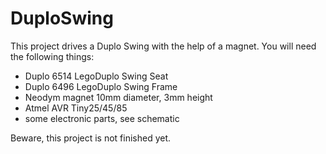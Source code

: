 # DuploSwing

This project drives a Duplo Swing with the help of a magnet. You will
need the following things:

- Duplo 6514 LegoDuplo Swing Seat
- Duplo 6496 LegoDuplo Swing Frame
- Neodym magnet 10mm diameter, 3mm height
- Atmel AVR Tiny25/45/85
- some electronic parts, see schematic

Beware, this project is not finished yet.
